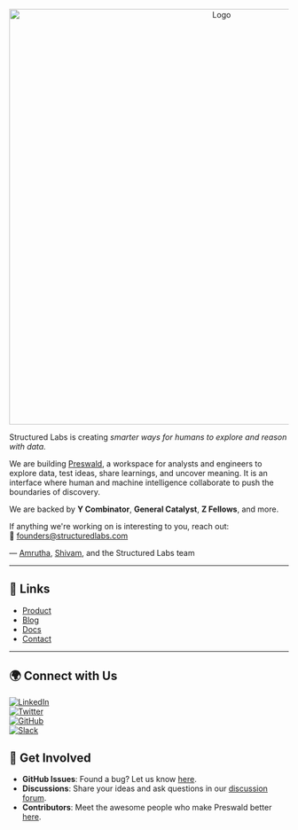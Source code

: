 <p align="center">
  <img src="https://structuredlabs.com/logo.svg" alt="Logo" width="750">
</p>

Structured Labs is creating *smarter ways for humans to explore and reason with data.*

We are building [Preswald](https://github.com/StructuredLabs/preswald), a workspace for analysts and engineers to explore data, test ideas, share learnings, and uncover meaning. It is an interface where human and machine intelligence collaborate to push the boundaries of discovery.

We are backed by **Y Combinator**, **General Catalyst**, **Z Fellows**, and more.

If anything we're working on is interesting to you, reach out:  
📧 [founders@structuredlabs.com](mailto:founders@structuredlabs.com)

— [Amrutha](https://linkedin.com/in/amruthagujjar), [Shivam](https://linkedin.com/in/shivam-singhal), and the Structured Labs team

---

## **🔗 Links**

- [Product](https://www.preswald.com)
- [Blog](https://preswald.com/blog)
- [Docs](https://docs.preswald.com)
- [Contact](mailto:founders@structuredlabs.com)

---

## **🌍 Connect with Us**

[![LinkedIn](https://img.shields.io/badge/LinkedIn-0A66C2?style=for-the-badge&logo=linkedin&logoColor=white)](https://www.linkedin.com/company/structuredlabs/)  
[![Twitter](https://img.shields.io/badge/Twitter-000000?style=for-the-badge&logo=x&logoColor=white)](https://www.x.com/structuredlabs)  
[![GitHub](https://img.shields.io/badge/GitHub-181717?style=for-the-badge&logo=github&logoColor=white)](https://github.com/StructuredLabs/preswald)  
[![Slack](https://img.shields.io/badge/Slack-4A154B?style=for-the-badge&logo=slack&logoColor=white)](https://preswald-community.slack.com/join/shared_invite/zt-313yzc9hu-6olRuzf8B9RZU6lwnlZyCA#/shared-invite/email)

## **🚀 Get Involved**

- **GitHub Issues**: Found a bug? Let us know [here](https://github.com/StructuredLabs/preswald/issues).
- **Discussions**: Share your ideas and ask questions in our [discussion forum](https://github.com/StructuredLabs/preswald/discussions).
- **Contributors**: Meet the awesome people who make Preswald better [here](https://github.com/StructuredLabs/preswald/graphs/contributors).

<br>
